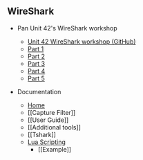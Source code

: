## WireShark
- Pan Unit 42's WireShark workshop
    - [Unit 42 WireShark workshop (GitHub)](https://github.com/pan-unit42/wireshark-workshop)
    - [Part 1](https://www.youtube.com/watch?v=wNEzfe9RI-I)
    - [Part 2](https://www.youtube.com/watch?v=xYzBFZDm6Ds)
    - [Part 3](https://www.youtube.com/watch?v=S-ny315TOyk)
    - [Part 4](https://www.youtube.com/watch?v=Bd67eKmOzJU)
    - [Part 5](https://www.youtube.com/watch?v=LeWKedaRFw4)

- Documentation
    - [Home](https://wiki.wireshark.org/)
	- [[Capture Filter]]
    - [[User Guide]]
    - [[Additional tools]]
    - [[Tshark]]
    - [Lua Scripting](https://wiki.wireshark.org/Lua)
        - [[Example]]

